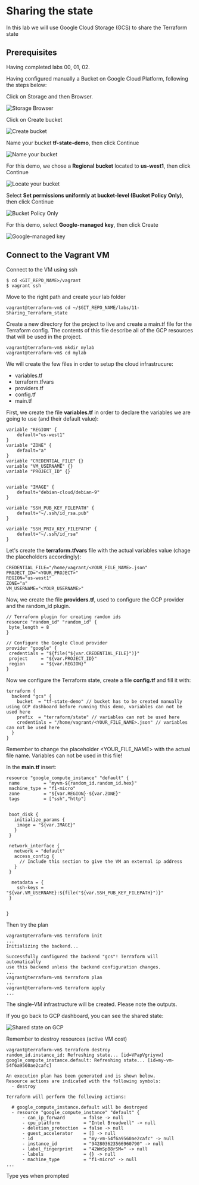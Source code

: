 # Sharing the state

In this lab we will use Google Cloud Storage (GCS) to share the Terraform state


## Prerequisites

Having completed labs 00, 01, 02.

Having configured manually a Bucket on Google Cloud Platform, following the steps below:

Click on Storage and then Browser.

![Storage Browser](img/1.png)

Click on Create bucket

![Create bucket](img/2.png)

Name your bucket **tf-state-demo**, then click Continue

![Name your bucket](img/3.png)

For this demo, we chose a **Regional bucket** located to **us-west1**, then click Continue 

![Locate your bucket](img/4.png)

Select **Set permissions uniformly at bucket-level (Bucket Policy Only)**, then click Continue

![Bucket Policy Only](img/5.png)

For this demo, select **Google-managed key**, then click Create

![Google-managed key](img/6.png)

## Connect to the Vagrant VM

Connect to the VM using ssh

```
$ cd <GIT_REPO_NAME>/vagrant
$ vagrant ssh
```

Move to the right path and create your lab folder

```
vagrant@terraform-vm$ cd ~/$GIT_REPO_NAME/labs/11-Sharing_Terraform_state
```

Create a new directory for the project to live and create a main.tf file for the Terraform config. The contents of this file describe all of the GCP resources that will be used in the project.

```
vagrant@terraform-vm$ mkdir mylab
vagrant@terraform-vm$ cd mylab
```

We will create the few files in order to setup the cloud infrastrucure:

- variables.tf
- terraform.tfvars
- providers.tf
- config.tf
- main.tf


First, we create the file **variables.tf** in order to declare the variables we are going to use (and their default value):

```
variable "REGION" {
    default="us-west1"
}
variable "ZONE" {
    default="a"
}
variable "CREDENTIAL_FILE" {}
variable "VM_USERNAME" {}
variable "PROJECT_ID" {}


variable "IMAGE" {
    default="debian-cloud/debian-9"
}

variable "SSH_PUB_KEY_FILEPATH" {
    default="~/.ssh/id_rsa.pub"
}

variable "SSH_PRIV_KEY_FILEPATH" {
    default="~/.ssh/id_rsa"
}

```


Let's create the **terraform.tfvars** file with the actual variables value (chage the placeholders accordingly):

```
CREDENTIAL_FILE="/home/vagrant/<YOUR_FILE_NAME>.json"
PROJECT_ID="<YOUR_PROJECT>"
REGION="us-west1"
ZONE="a"
VM_USERNAME="<YOUR_USERNAME>"
```

Now,  we create the file **providers.tf**, used to configure the GCP provider and the random_id plugin.

```
// Terraform plugin for creating random ids
resource "random_id" "random_id" {
 byte_length = 8
}

// Configure the Google Cloud provider
provider "google" {
 credentials = "${file("${var.CREDENTIAL_FILE}")}"
 project     = "${var.PROJECT_ID}"
 region      = "${var.REGION}"
}
```

Now we configure the Terraform state, create a file **config.tf** and fill it with:

```
terraform {
  backend "gcs" {
    bucket  = "tf-state-demo" // bucket has to be created manually using GCP dashboard before running this demo, variables can not be used here
    prefix  = "terraform/state" // variables can not be used here
    credentials = "/home/vagrant/<YOUR_FILE_NAME>.json" // variables can not be used here
  }
}
```
Remember to change the placeholder <YOUR_FILE_NAME> with the actual file name. Variables can not be used in this file!

In the **main.tf** insert:

```
resource "google_compute_instance" "default" {
 name         = "myvm-${random_id.random_id.hex}"
 machine_type = "f1-micro"
 zone         = "${var.REGION}-${var.ZONE}"
 tags         = ["ssh","http"]


 boot_disk {
   initialize_params {
    image = "${var.IMAGE}"
   }
 }

 network_interface {
   network = "default"
   access_config {
     // Include this section to give the VM an external ip address
   }
 }

  metadata = {
    ssh-keys = "${var.VM_USERNAME}:${file("${var.SSH_PUB_KEY_FILEPATH}")}"
 }

  
}

```

Then try the plan

```
vagrant@terraform-vm$ terraform init
...
Initializing the backend...

Successfully configured the backend "gcs"! Terraform will automatically
use this backend unless the backend configuration changes.
...
vagrant@terraform-vm$ terraform plan
...
vagrant@terraform-vm$ terraform apply
...

```

The single-VM infrastructure will be created. Please note the outputs.

If you go back to GCP dashboard, you can see the shared state:

![Shared state on GCP](img/7.png)

Remember to destroy resources (active VM cost)

```
vagrant@terraform-vm$ terraform destroy
random_id.instance_id: Refreshing state... [id=VPapVgriyvw]
google_compute_instance.default: Refreshing state... [id=my-vm-54f6a9560ae2cafc]

An execution plan has been generated and is shown below.
Resource actions are indicated with the following symbols:
  - destroy

Terraform will perform the following actions:

  # google_compute_instance.default will be destroyed
  - resource "google_compute_instance" "default" {
      - can_ip_forward       = false -> null
      - cpu_platform         = "Intel Broadwell" -> null
      - deletion_protection  = false -> null
      - guest_accelerator    = [] -> null
      - id                   = "my-vm-54f6a9560ae2cafc" -> null
      - instance_id          = "942803623566960790" -> null
      - label_fingerprint    = "42WmSpB8rSM=" -> null
      - labels               = {} -> null
      - machine_type         = "f1-micro" -> null
...
```
Type yes when prompted



